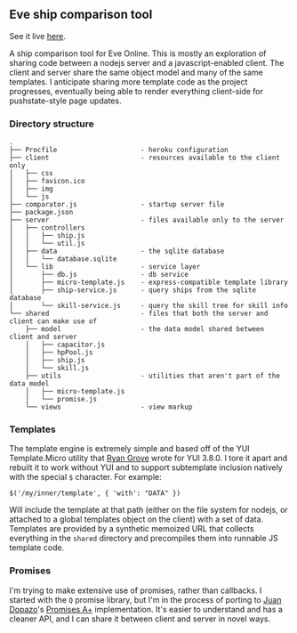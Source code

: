 ## Eve ship comparison tool

See it live [here](http://eve-ship-comparator.herokuapp.com/?frigate).

A ship comparison tool for Eve Online. This is mostly an exploration of sharing code between a nodejs server and a
javascript-enabled client. The client and server share the same object model and many of the same templates. I 
anticipate sharing more template code as the project progresses, eventually being able to render everything client-side
for pushstate-style page updates.

### Directory structure

    .
    ├── Procfile                     - heroku configuration
    ├── client                       - resources available to the client only
    │   ├── css
    │   ├── favicon.ico
    │   ├── img
    │   └── js
    ├── comparator.js                - startup server file
    ├── package.json
    ├── server                       - files available only to the server
    │   ├── controllers
    │   │   ├── ship.js
    │   │   └── util.js
    │   ├── data                     - the sqlite database
    │   │   └── database.sqlite
    │   └── lib                      - service layer
    │       ├── db.js                - db service
    │       ├── micro-template.js    - express-compatible template library
    │       ├── ship-service.js      - query ships from the sqlite database
    │       └── skill-service.js     - query the skill tree for skill info
    └── shared                       - files that both the server and client can make use of
        ├── model                    - the data model shared between client and server
        │   ├── capacitor.js
        │   ├── hpPool.js
        │   ├── ship.js
        │   └── skill.js
        ├── utils                    - utilities that aren't part of the data model
        │   ├── micro-template.js
        │   └── promise.js
        └── views                    - view markup

            
### Templates

The template engine is extremely simple and based off of the YUI Template.Micro utility that [Ryan 
Grove](https://github.com/rgrove) wrote for YUI 3.8.0. I tore it apart and rebuilt it to work without YUI and to
support subtemplate inclusion natively with the special `$` character. For example:

    $('/my/inner/template', { 'with': "DATA" })
    
Will include the template at that path (either on the file system for nodejs, or attached to a global templates object
on the client) with a set of data. Templates are provided by a synthetic memoized URL that collects everything in the
`shared` directory and precompiles them into runnable JS template code.

### Promises

I'm trying to make extensive use of promises, rather than callbacks. I started with the `Q` promise library, but I'm in
the process of porting to [Juan Dopazo](https://github.com/juandopazo)'s [Promises
A+](https://github.com/juandopazo/yui3/pull/4) implementation. It's easier to understand and has a cleaner API, and I
can share it between client and server in novel ways.